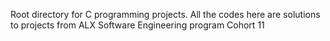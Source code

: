 Root directory for C programming projects.
All the codes here are solutions to projects from ALX Software Engineering program Cohort 11
